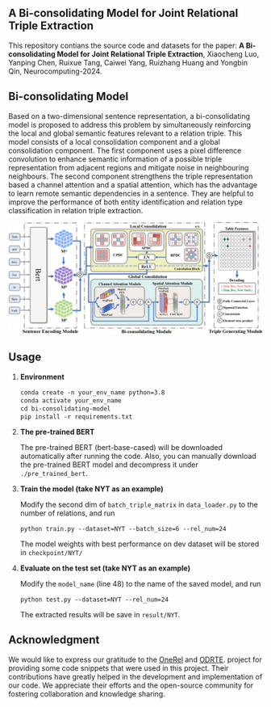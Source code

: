## A Bi-consolidating Model for Joint Relational Triple Extraction

This repository contians the source code and datasets for the paper: **A Bi-consolidating Model for Joint Relational Triple Extraction**, Xiaocheng Luo, Yanping Chen, Ruixue Tang, Caiwei Yang, Ruizhang Huang and Yongbin Qin, Neurocomputing-2024.

## Bi-consolidating Model

Based on a two-dimensional sentence representation, a bi-consolidating model is proposed to address this problem by simultaneously reinforcing the local and global semantic features relevant to a relation triple. This model consists of a local consolidation component and a global consolidation component. The first component uses a pixel difference convolution to enhance semantic information of a possible triple representation from adjacent regions and mitigate noise in neighbouring neighbours. The second component strengthens the triple representation based a channel attention and a spatial attention, which has the advantage to learn remote semantic dependencies in a sentence. They are helpful to improve the performance of both entity identification and relation type classification in relation triple extraction.

![tagging](/img/our-model.png)

## Usage

1. **Environment**
   ```shell
   conda create -n your_env_name python=3.8
   conda activate your_env_name
   cd bi-consolidating-model
   pip install -r requirements.txt
   ```

2. **The pre-trained BERT**

    The pre-trained BERT (bert-base-cased) will be downloaded automatically after running the code. Also, you can manually download the pre-trained BERT model and decompress it under `./pre_trained_bert`.


3. **Train the model (take NYT as an example)**

    Modify the second dim of `batch_triple_matrix` in `data_loader.py` to the number of relations, and run

    ```shell
    python train.py --dataset=NYT --batch_size=6 --rel_num=24 
    ```
    The model weights with best performance on dev dataset will be stored in `checkpoint/NYT/`

4. **Evaluate on the test set (take NYT as an example)**

    Modify the `model_name` (line 48) to the name of the saved model, and run 
    ```shell
    python test.py --dataset=NYT --rel_num=24
    ```

    The extracted results will be save in `result/NYT`.


## **Acknowledgment**

We would like to express our gratitude to the [OneRel](https://github.com/China-ChallengeHub/OneRel) and [ODRTE](https://github.com/NingJinzhong/ODRTE). project for providing some code snippets that were used in this project. Their contributions have greatly helped in the development and implementation of our code. We appreciate their efforts and the open-source community for fostering collaboration and knowledge sharing.
